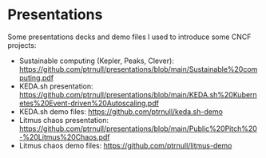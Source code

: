 # Presentations

Some presentations decks and demo files I used to introduce some CNCF projects:
- Sustainable computing (Kepler, Peaks, Clever): https://github.com/ptrnull/presentations/blob/main/Sustainable%20computing.pdf
- KEDA.sh presentation: https://github.com/ptrnull/presentations/blob/main/KEDA.sh%20Kubernetes%20Event-driven%20Autoscaling.pdf
- KEDA.sh demo files: https://github.com/ptrnull/keda.sh-demo
- Litmus chaos presentation: https://github.com/ptrnull/presentations/blob/main/Public%20Pitch%20-%20Litmus%20Chaos.pdf
- Litmus chaos demo files: https://github.com/ptrnull/litmus-demo

